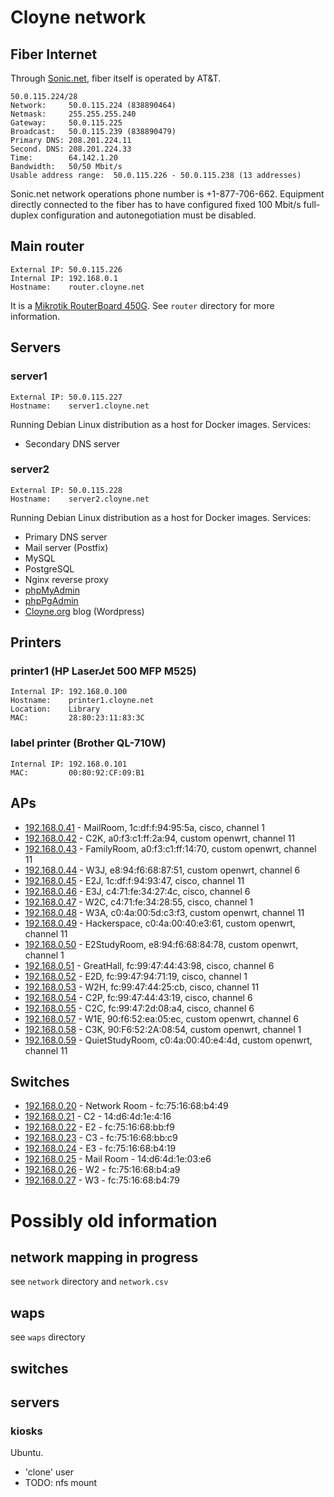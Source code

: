 # Cloyne network

## Fiber Internet

Through [Sonic.net](http://sonic.net/), fiber itself is operated by AT&T.

    50.0.115.224/28
    Network:     50.0.115.224 (838890464)
    Netmask:     255.255.255.240
    Gateway:     50.0.115.225
    Broadcast:   50.0.115.239 (838890479)
    Primary DNS: 208.201.224.11
    Second. DNS: 208.201.224.33
    Time:        64.142.1.20
    Bandwidth:   50/50 Mbit/s
    Usable address range:  50.0.115.226 - 50.0.115.238 (13 addresses)

Sonic.net network operations phone number is +1-877-706-662. Equipment directly connected to the fiber has to have configured fixed 100 Mbit/s full-duplex configuration and autonegotiation must be disabled.

## Main router

    External IP: 50.0.115.226
    Internal IP: 192.168.0.1
    Hostname:    router.cloyne.net

It is a [Mikrotik RouterBoard 450G](http://routerboard.com/RB450G). See `router` directory for more information.

## Servers

### server1 ###

    External IP: 50.0.115.227
    Hostname:    server1.cloyne.net

Running Debian Linux distribution as a host for Docker images. Services:
 * Secondary DNS server

### server2 ###

    External IP: 50.0.115.228
    Hostname:    server2.cloyne.net

Running Debian Linux distribution as a host for Docker images. Services:
 * Primary DNS server
 * Mail server (Postfix)
 * MySQL
 * PostgreSQL
 * Nginx reverse proxy
 * [phpMyAdmin](http://cloyne.net/phpmyadmin/)
 * [phpPgAdmin](http://cloyne.net/phppgadmin/)
 * [Cloyne.org](http://cloyne.org) blog (Wordpress)

## Printers

### printer1 (HP LaserJet 500 MFP M525) ###

    Internal IP: 192.168.0.100
    Hostname:    printer1.cloyne.net
    Location:    Library
    MAC:         28:80:23:11:83:3C

### label printer (Brother QL-710W) ###

    Internal IP: 192.168.0.101
    MAC:         00:80:92:CF:09:B1

## APs

 * [192.168.0.41](http://192.168.0.41) - MailRoom, 1c:df:f:94:95:5a, cisco, channel 1
 * [192.168.0.42](http://192.168.0.42) - C2K, a0:f3:c1:ff:2a:94, custom openwrt, channel 11
 * [192.168.0.43](http://192.168.0.43) - FamilyRoom, a0:f3:c1:ff:14:70, custom openwrt, channel 11
 * [192.168.0.44](http://192.168.0.44) - W3J, e8:94:f6:68:87:51, custom openwrt, channel 6
 * [192.168.0.45](http://192.168.0.45) - E2J, 1c:df:f:94:93:47, cisco, channel 11
 * [192.168.0.46](http://192.168.0.46) - E3J, c4:71:fe:34:27:4c, cisco, channel 6
 * [192.168.0.47](http://192.168.0.47) - W2C, c4:71:fe:34:28:55, cisco, channel 1
 * [192.168.0.48](http://192.168.0.48) - W3A, c0:4a:00:5d:c3:f3, custom openwrt, channel 11
 * [192.168.0.49](http://192.168.0.49) - Hackerspace, c0:4a:00:40:e3:61, custom openwrt, channel 11
 * [192.168.0.50](http://192.168.0.50) - E2StudyRoom, e8:94:f6:68:84:78, custom openwrt, channel 1
 * [192.168.0.51](http://192.168.0.51) - GreatHall, fc:99:47:44:43:98, cisco, channel 6
 * [192.168.0.52](http://192.168.0.52) - E2D, fc:99:47:94:71:19, cisco, channel 1
 * [192.168.0.53](http://192.168.0.53) - W2H, fc:99:47:44:25:cb, cisco, channel 11
 * [192.168.0.54](http://192.168.0.54) - C2P, fc:99:47:44:43:19, cisco, channel 6
 * [192.168.0.55](http://192.168.0.55) - C2C, fc:99:47:2d:08:a4, cisco, channel 6
 * [192.168.0.57](http://192.168.0.57) - W1E, 90:f6:52:ea:05:ec, custom openwrt, channel 6
 * [192.168.0.58](http://192.168.0.58) - C3K, 90:F6:52:2A:08:54, custom openwrt, channel 1
 * [192.168.0.59](http://192.168.0.59) - QuietStudyRoom, c0:4a:00:40:e4:4d, custom openwrt, channel 11

## Switches
 * [192.168.0.20](http://192.168.0.20) - Network Room - fc:75:16:68:b4:49
 * [192.168.0.21](http://192.168.0.21) - C2 - 14:d6:4d:1e:4:16
 * [192.168.0.22](http://192.168.0.22) - E2 - fc:75:16:68:bb:f9
 * [192.168.0.23](http://192.168.0.23) - C3 - fc:75:16:68:bb:c9
 * [192.168.0.24](http://192.168.0.24) - E3 - fc:75:16:68:b4:19
 * [192.168.0.25](http://192.168.0.25) - Mail Room - 14:d6:4d:1e:03:e6
 * [192.168.0.26](http://192.168.0.26) - W2 - fc:75:16:68:b4:a9
 * [192.168.0.27](http://192.168.0.27) - W3 - fc:75:16:68:b4:79
 

# Possibly old information

## network mapping in progress

see `network` directory and `network.csv`

## waps

see `waps` directory

## switches

## servers

### kiosks

Ubuntu.
- 'clone' user
- TODO: nfs mount

